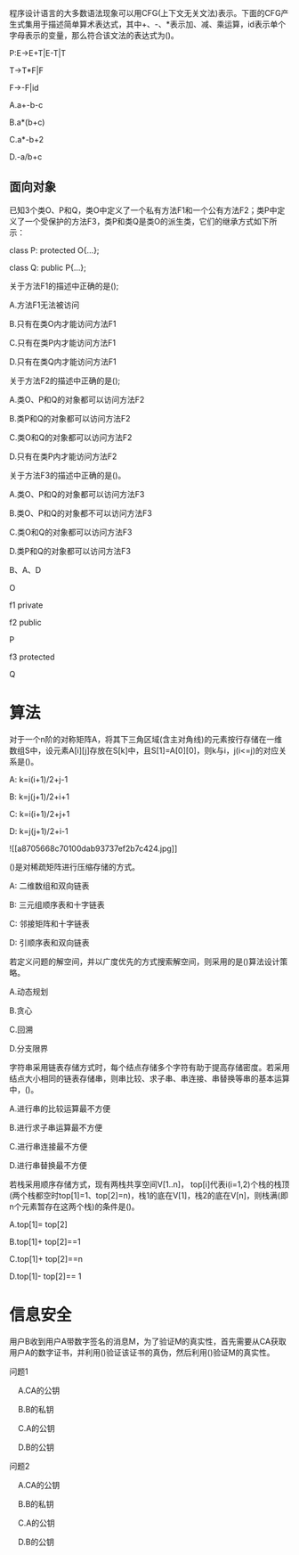 程序设计语言的大多数语法现象可以用CFG(上下文无关文法)表示。下面的CFG产生式集用于描述简单算术表达式，其中+、-、*表示加、减、乘运算，id表示单个字母表示的变量，那么符合该文法的表达式为()。

P:E->E+T|E-T|T

T->T*F|F

F->-F|id

  

A.a+-b-c

B.a*(b+c)

C.a*-b+2

D.-a/b+c

  
  

## 面向对象

  

已知3个类O、P和Q，类O中定义了一个私有方法F1和一个公有方法F2；类P中定义了一个受保护的方法F3，类P和类Q是类O的派生类，它们的继承方式如下所示：

class P: protected O{...};

class Q: public P{...};

  

关于方法F1的描述中正确的是();

A.方法F1无法被访问

B.只有在类O内才能访问方法F1

C.只有在类P内才能访问方法F1

D.只有在类Q内才能访问方法F1

  

关于方法F2的描述中正确的是();

A.类O、P和Q的对象都可以访问方法F2

B.类P和Q的对象都可以访问方法F2

C.类O和Q的对象都可以访问方法F2

D.只有在类P内才能访问方法F2

  

关于方法F3的描述中正确的是()。

A.类O、P和Q的对象都可以访问方法F3

B.类O、P和Q的对象都不可以访问方法F3

C.类O和Q的对象都可以访问方法F3

D.类P和Q的对象都可以访问方法F3

  
  

B、A、D

  
  

O

f1 private

f2 public

  

P

f3 protected

  

Q

  
  
  
  

# 算法

对于一个n阶的对称矩阵A，将其下三角区域(含主对角线)的元素按行存储在一维数组S中，设元素A[i][j]存放在S[k]中，且S[1]=A[0][0]，则k与i，j(i<=j)的对应关系是()。

A: k=i(i+1)/2+j-1

B: k=j(j+1)/2+i+1

C: k=i(i+1)/2+j+1

D: k=j(j+1)/2+i-1

  ![[a8705668c70100dab93737ef2b7c424.jpg]]


()是对稀疏矩阵进行压缩存储的方式。

A: 二维数组和双向链表

B: 三元组顺序表和十字链表

C: 邻接矩阵和十字链表

D: 引顺序表和双向链表



若定义问题的解空间，并以广度优先的方式搜索解空间，则采用的是()算法设计策略。

A.动态规划

B.贪心

C.回溯

D.分支限界

  

字符串采用链表存储方式时，每个结点存储多个字符有助于提高存储密度。若采用结点大小相同的链表存储串，则串比较、求子串、串连接、串替换等串的基本运算中，()。

A.进行串的比较运算最不方便

B.进行求子串运算最不方便

C.进行串连接最不方便

D.进行串替换最不方便

  

若栈采用顺序存储方式，现有两栈共享空间V[1..n]， top[i]代表i(i=1,2)个栈的栈顶(两个栈都空时top[1]=1、top[2]=n)，栈1的底在V[1]，栈2的底在V[n]，则栈满(即n个元素暂存在这两个栈)的条件是()。

A.top[1]= top[2]

B.top[1]+ top[2]==1

C.top[1]+ top[2]==n

D.top[1]- top[2]== 1

  

# 信息安全

用户B收到用户A带数字签名的消息M，为了验证M的真实性，首先需要从CA获取用户A的数字证书，并利用()验证该证书的真伪，然后利用()验证M的真实性。

问题1

    A.CA的公钥

    B.B的私钥

    C.A的公钥

    D.B的公钥

问题2

    A.CA的公钥

    B.B的私钥

    C.A的公钥

    D.B的公钥